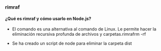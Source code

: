 ### rimraf


#### ¿Qué es rimraf y cómo usarlo en Node.js?

- El comando es una alternativa al comando de Linux. Le permite hacer la eliminación recursiva profunda de archivos y carpetas.rimrafrm -rf

- Se ha creado un script de node para eliminar la carpeta dist
